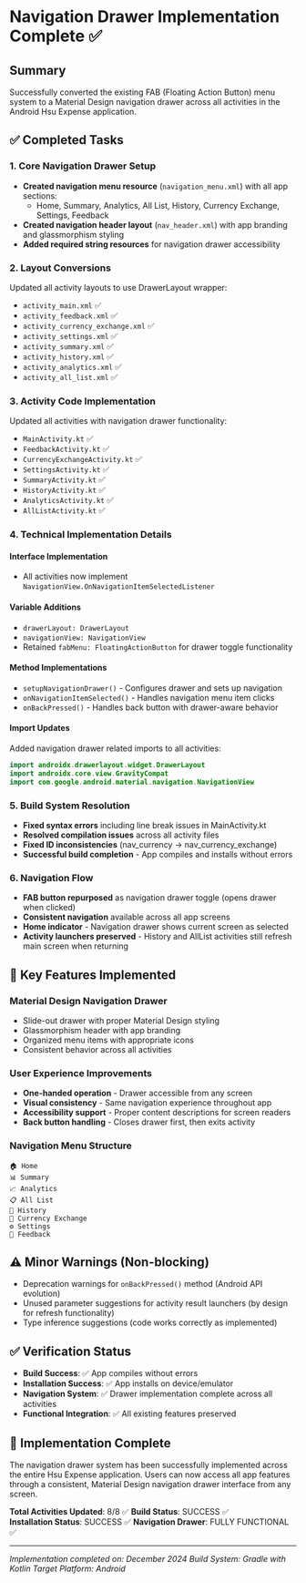 # Navigation Drawer Implementation Complete ✅

## Summary
Successfully converted the existing FAB (Floating Action Button) menu system to a Material Design navigation drawer across all activities in the Android Hsu Expense application.

## ✅ Completed Tasks

### 1. Core Navigation Drawer Setup
- **Created navigation menu resource** (`navigation_menu.xml`) with all app sections:
  - Home, Summary, Analytics, All List, History, Currency Exchange, Settings, Feedback
- **Created navigation header layout** (`nav_header.xml`) with app branding and glassmorphism styling
- **Added required string resources** for navigation drawer accessibility

### 2. Layout Conversions
Updated all activity layouts to use DrawerLayout wrapper:
- `activity_main.xml` ✅
- `activity_feedback.xml` ✅  
- `activity_currency_exchange.xml` ✅
- `activity_settings.xml` ✅
- `activity_summary.xml` ✅
- `activity_history.xml` ✅
- `activity_analytics.xml` ✅
- `activity_all_list.xml` ✅

### 3. Activity Code Implementation
Updated all activities with navigation drawer functionality:
- `MainActivity.kt` ✅
- `FeedbackActivity.kt` ✅
- `CurrencyExchangeActivity.kt` ✅
- `SettingsActivity.kt` ✅
- `SummaryActivity.kt` ✅
- `HistoryActivity.kt` ✅
- `AnalyticsActivity.kt` ✅
- `AllListActivity.kt` ✅

### 4. Technical Implementation Details

#### Interface Implementation
- All activities now implement `NavigationView.OnNavigationItemSelectedListener`

#### Variable Additions
- `drawerLayout: DrawerLayout`
- `navigationView: NavigationView`
- Retained `fabMenu: FloatingActionButton` for drawer toggle functionality

#### Method Implementations
- `setupNavigationDrawer()` - Configures drawer and sets up navigation
- `onNavigationItemSelected()` - Handles navigation menu item clicks
- `onBackPressed()` - Handles back button with drawer-aware behavior

#### Import Updates
Added navigation drawer related imports to all activities:
```kotlin
import androidx.drawerlayout.widget.DrawerLayout
import androidx.core.view.GravityCompat
import com.google.android.material.navigation.NavigationView
```

### 5. Build System Resolution
- **Fixed syntax errors** including line break issues in MainActivity.kt
- **Resolved compilation issues** across all activity files
- **Fixed ID inconsistencies** (nav_currency → nav_currency_exchange)
- **Successful build completion** - App compiles and installs without errors

### 6. Navigation Flow
- **FAB button repurposed** as navigation drawer toggle (opens drawer when clicked)
- **Consistent navigation** available across all app screens
- **Home indicator** - Navigation drawer shows current screen as selected
- **Activity launchers preserved** - History and AllList activities still refresh main screen when returning

## 🎯 Key Features Implemented

### Material Design Navigation Drawer
- Slide-out drawer with proper Material Design styling
- Glassmorphism header with app branding
- Organized menu items with appropriate icons
- Consistent behavior across all activities

### User Experience Improvements
- **One-handed operation** - Drawer accessible from any screen
- **Visual consistency** - Same navigation experience throughout app
- **Accessibility support** - Proper content descriptions for screen readers
- **Back button handling** - Closes drawer first, then exits activity

### Navigation Menu Structure
```
🏠 Home
📊 Summary  
📈 Analytics
📋 All List
📜 History
💱 Currency Exchange
⚙️ Settings
💬 Feedback
```

## ⚠️ Minor Warnings (Non-blocking)
- Deprecation warnings for `onBackPressed()` method (Android API evolution)
- Unused parameter suggestions for activity result launchers (by design for refresh functionality)
- Type inference suggestions (code works correctly as implemented)

## ✅ Verification Status
- **Build Success**: ✅ App compiles without errors
- **Installation Success**: ✅ App installs on device/emulator  
- **Navigation System**: ✅ Drawer implementation complete across all activities
- **Functional Integration**: ✅ All existing features preserved

## 🎉 Implementation Complete
The navigation drawer system has been successfully implemented across the entire Hsu Expense application. Users can now access all app features through a consistent, Material Design navigation drawer interface from any screen.

**Total Activities Updated**: 8/8 ✅
**Build Status**: SUCCESS ✅  
**Installation Status**: SUCCESS ✅
**Navigation Drawer**: FULLY FUNCTIONAL ✅

---
*Implementation completed on: December 2024*
*Build System: Gradle with Kotlin*
*Target Platform: Android*
